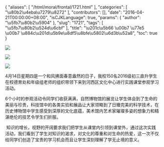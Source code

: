 {
    "aliases": [
        "/html/moral/frontal/1721.html"
    ],
    "categories": [
        "\u80b2\u4eba\u7279\u8272"
    ],
    "contributors": [],
    "date": "2016-04-21T00:00:00+08:00",
    "isCJKLanguage": true,
    "params": {
        "author": "\u5fb7\u80b2\u5904"
    },
    "slug": "1721",
    "tags": [
        "\u5fb7\u80b2\u524d\u6cbf"
    ],
    "title": "\u201c\u5b66 \u00b7 \u77e5 \u00b7  \u884c\u201d\u5b9e\u8df5\u8bfe\u5802\u6d3b\u52a8",
    "toc": true
}

![](https://cdn.tfls.online/mirror/full/3e58450fa49fdb6f49465c34ec9e47c61bbf3c76.jpg)




![](https://cdn.tfls.online/mirror/full/f08f7af7558bda0bece6eefa7893d872be391507.jpg)




![](https://cdn.tfls.online/mirror/full/06487cd69417fc5e3d6d94a7ed3c6e22b82b5058.jpg)







4月14日星期四是一个和风拂面春意盎然的日子，我校150名2016级初三直升学生在校德育处和年级组老师的组织带领下来到河西区文化中心进行实践课堂参观学习活动。




6个小时的参观活动令同学们收获满满，自然博物馆的展览让学生体会到了生命的美丽与珍贵，科技馆中的各类实验和展品让大家领略到了日臻完美的科学技术，在历史博物馆中学生感受到深厚的文化底蕴，美术馆内艺术家璀璨多姿的想象力和精湛绝伦的技艺令学生们折服。   




 知识的增长，视野的开阔要求我们把学生从课堂内引领到课堂外，通过这次实践活动，我们看到了学生对知识的渴求，对文化的尊重和对生命的热爱，这一次不仅给同学们创造了宝贵的学习机会而且让学生深刻理解了学无止境的意义。




